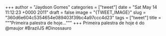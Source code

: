 
+++
author = "Jaydson Gomes"
categories = ["tweet"]
date = "Sat May 14 11:12:23 +0000 2011"
draft = false
image = "{TWEET_IMAGE}"
slug = "360d6e604c5354654e089403f39bc4a97ccc4d23"
tags = ["tweet"]
title = """Primeira palestra de hoje..."""
+++
Primeira palestra de hoje é do @maujor #BrazilJS #Dinossauro

